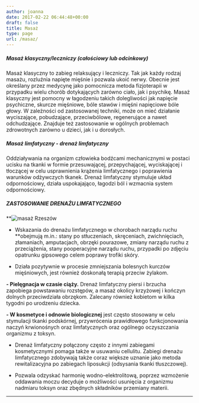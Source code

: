 ```yaml
---
author: joanna
date: 2017-02-22 06:44:48+00:00
draft: false
title: Masaż
type: page
url: /masaz/
---
```


##### **Masaż klasyczny/leczniczy (całościowy lub odcinkowy)**


Masaż klasyczny to zabieg relaksujący i leczniczy. Tak jak każdy rodzaj masażu, rozluźnia napięte mięśnie i pozwala ukoić nerwy. Obecnie jest określany przez medycynę jako pomocnicza metoda fizjoterapii w przypadku wielu chorób dotykających zarówno ciało, jak i psychikę. Masaż klasyczny jest pomocny w łagodzeniu takich dolegliwości jak napięcie psychiczne, skurcze mięśniowe, bóle stawów i mięśni napięciowe bóle głowy. W zależności od zastosowanej techniki, może on mieć działanie wyciszające, pobudzające, przeciwbólowe, regenerujące a nawet odchudzające. Znajduje też zastosowanie w ogólnych problemach zdrowotnych zarówno u dzieci, jak i u dorosłych.




##### **Masaż limfatyczny - drenaż limfatyczny**


Oddziaływania na organizm człowieka bodźcami mechanicznymi w postaci ucisku na tkanki w formie przesuwającej, przepychającej, wyciskającej i tłoczącej w celu usprawnienia krążenia limfatycznego i poprawienia warunków odżywczych tkanek. Drenaż limfatyczny stymuluje układ odpornościowy, działa uspokajająco, łagodzi ból i wzmacnia system odpornościowy.




##### **ZASTOSOWANIE DRENAŻU LIMFATYCZNEGO**


**![masaż Rzeszów](http://fizjoterapia-rzeszow.com.pl/wp-content/uploads/2017/02/Bez-tytułu-273x300.png)
- Wskazania do drenażu limfatycznego w chorobach narządu ruchu **obejmują m.in.: stany po stłuczeniach, skręceniach, zwichnięciach, złamaniach, amputacjach, obrzęki pourazowe, zmiany narządu ruchu z przeciążenia, stany pooperacyjne narządu ruchu, przypadki po zdjęciu opatrunku gipsowego celem poprawy trofiki skóry.

- Działa pozytywnie w procesie zmniejszania bolesnych kurczów mięśniowych, jest również doskonałą terapią przeciw żylakom.

**- Pielęgnacja w czasie ciąży.** Drenaż limfatyczny piersi i brzucha zapobiega powstawaniu rozstępów, a masaż okolicy krzyżowej i kończyn dolnych przeciwdziała obrzękom. Zalecany również kobietom w kilka tygodni po urodzeniu dziecka.

**- W kosmetyce i odnowie biologicznej** jest często stosowany w celu stymulacji tkanki podskórnej, przywrócenia prawidłowego funkcjonowania naczyń krwionośnych oraz limfatycznych oraz ogólnego oczyszczania organizmu z toksyn.

- Drenaż limfatyczny połączony często z innymi zabiegami kosmetycznymi pomaga także w usuwaniu cellulitu. Zabiegi drenażu limfatycznego zdobywają także coraz większe uznanie jako metoda rewitalizacyjna po zabiegach liposukcji (odsysania tkanki tłuszczowej).

- Pozwala odzyskać harmonię wodno-elektrolitową, poprzez wzmożenie oddawania moczu decyduje o możliwości usunięcia z organizmu nadmiaru toksyn oraz zbędnych składników przemiany materii.



[
](http://fizjoterapia-rzeszow.com.pl/wp-content/uploads/2017/02/Bez-tytułu.png)













* * *
